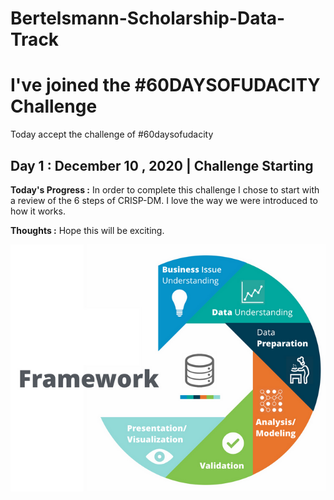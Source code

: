 # Bertelsmann-Scholarship-Data-Track
# I've joined the #60DAYSOFUDACITY Challenge

  Today accept the challenge of #60daysofudacity

## Day 1 : December 10 , 2020 | Challenge Starting

**Today's Progress :** In order to complete this challenge I chose to start with a review of the 6 steps of CRISP-DM. I love the way we were introduced to how it works.

**Thoughts :** Hope this will be exciting.

[D1]: https://github.com/PrisWen/Bertelsmann-Scholarship-Data-Track/blob/main/assets/D1_crisp-dm.PNG

![ CRISP-DM ][D1]

